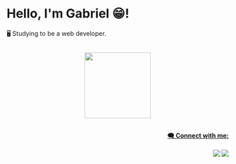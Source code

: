 # Hello, I'm Gabriel 😁!

🖥️ Studying to be a web developer.

##

<div align="center">
  <a href="https://github.com/shummuy">
   <img height="150em" src="https://github-readme-stats.vercel.app/api?username=shummuy&show_icons=true&theme=dark"/>
</div>
  
##

  ##
   
  #### <p align="right"> 🗨️ Connect with me: </p>
  
<div> 
  <a href="https://instagram.com/gabereucampos" target="_blank"><img align="right" src="https://img.shields.io/badge/-Instagram-%23E4405F?style=for-the-badge&logo=instagram&logoColor=white" target="_blank"></a>
  <a href="https://www.linkedin.com/in/gabscampos" target="_blank"><img align="right" src="https://img.shields.io/badge/-LinkedIn-%230077B5?style=for-the-badge&logo=linkedin&logoColor=white" target="_blank"></a> 
</div>

